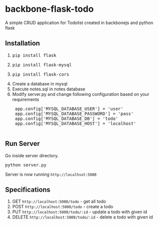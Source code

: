 backbone-flask-todo
====================

A simple CRUD application for Todolist created in backbonejs and python flask

Installation
------------

1. <pre class="console">pip install flask</pre>
2. <pre class="console">pip install flask-mysql</pre>
3. <pre class="console">pip install flask-cors</pre>
4. Create a database in mysql
5. Execute notes.sql in notes database
6. Modify server.py and change following configuration based on your requirements
	<pre class="console">
	app.config['MYSQL_DATABASE_USER'] = 'user'
	app.config['MYSQL_DATABASE_PASSWORD'] = 'pass'
	app.config['MYSQL_DATABASE_DB'] = 'todo'
	app.config['MYSQL_DATABASE_HOST'] = 'localhost'
	</pre>

Run Server
----------
Go inside server directory.
<pre class="console">python server.py</pre>

Server is now running `http://localhsot:5000`

Specifications
--------------

1. GET `http://localhost:5000/todo` - get all todo
2. POST `http://localhost:5000/todo` - create a todo
3. PUT `http://localhost:5000/todo/:id` - update a todo with given id
4. DELETE `http://localhost:5000/todo/:id` - delete a todo with given id
